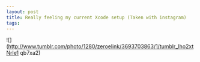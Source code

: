 ```yaml
--- 
layout: post
title: Really feeling my current Xcode setup (Taken with instagram)
tags: 
---
```

![](http://www.tumblr.com/photo/1280/zeroelink/3693703863/1/tumblr_lho2xtNrle1
qb7xa2)


